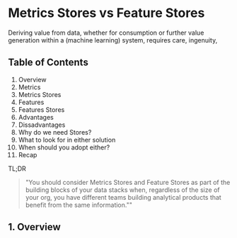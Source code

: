 # Metrics Stores vs Feature Stores

Deriving value from data, whether for consumption or further value generation within a (machine learning) system, requires care, ingenuity, 

## Table of Contents

1. Overview
2. Metrics
3. Metrics Stores
4. Features
5. Features Stores
6. Advantages
7. Dissadvantages
8. Why do we need Stores?
9. What to look for in either solution
10. When should you adopt either?
11. Recap

TL;DR

> "You should consider Metrics Stores and Feature Stores as part of the building blocks of your data stacks when, regardless of the size of your org, you have different teams building analytical products that benefit from the same information.""

## 1. Overview

